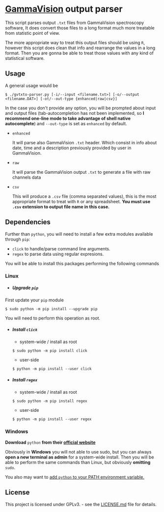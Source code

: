 # [GammaVision](https://www.ortec-online.com/products/application-software/gammavision) output parser

This script parses output `.txt` files from GammaVision spectroscopy software, It does convert those files to a long format much more treatable from statistic point of view.

The more appropriate way to treat this output files should be using `R`, however this script does clean that info and rearrange the values in a long format. Then you are gonna be able to treat those values with any kind of statistical software.


## Usage
A general usage would be

```
$ ./gvtxto-parser.py [-i/--input <filename.txt>] [-o/--output <filename.DAT>] [-ot/--out-type {enhanced|raw|csv}]
```

In the case you don't provide any option, you will be prompted about input and output files (tab-autocompletion has not been implemented, so **I recommend one-line mode to take advantage of shell native autocomplete**) and `--out-type` is set as `enhanced` by default.

  - `enhanced`

    It will parse also GammaVision `.txt` header. Which consist in info about date, time and a description previously provided by user in GammaVision.
  - `raw`

    It will parse the GammaVision output `.txt` to generate a file with raw channels data

  - `csv`

    This will produce a `.csv` file (comma separated values), this is the most appropriate format to treat with `R` or any spreadsheet. **You must use `.csv` extension to output file name in this case.**


## Dependencies
Further than `python`, you will need to install a few extra modules available through `pip`:

- `click` to handle/parse command line arguments.
- `regex` to parse data using regular expresions.

You will be able to install this packages performing the following commands

### Linux

- ##### Upgrade `pip`
First update your `pip` module
```
$ sudo python -m pip install --upgrade pip
```

You will need to perform this operation as root.

- ##### Install `click`
  - system-wide / install as root
  ```
  $ sudo python -m pip install click
  ```
  - user-side
  ```
  $ python -m pip install --user click
  ```
- ##### Install `regex`
  - system-wide / install as root
  ```
  $ sudo python -m pip install regex
  ```
  - user-side
  ```
  $ python -m pip install --user regex
  ```

### Windows

**Download** `python` **from their [official website](https://www.python.org/downloads/)** 

Obviously in **Windows** you will not able to use sudo, but you can always **open a new terminal as admin** for a system-wide install. Then you will be able to perform the same commands than Linux, but obviously **omitting** `sudo`.


You also may want to [add `python` to your PATH environment variable.](https://www.pythoncentral.io/add-python-to-path-python-is-not-recognized-as-an-internal-or-external-command/)


## License

This project is licensed under GPLv3. - see the [LICENSE.md](LICENSE.md) file for details.
